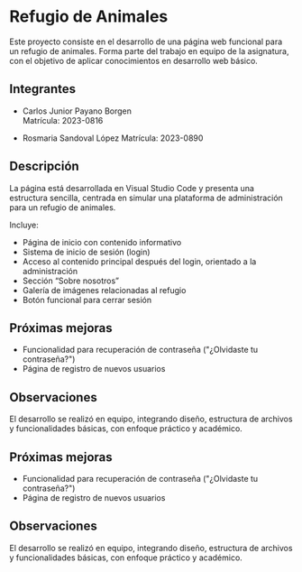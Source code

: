 # Refugio de Animales

Este proyecto consiste en el desarrollo de una página web funcional para un refugio de animales. Forma parte del trabajo en equipo de la asignatura, con el objetivo de aplicar conocimientos en desarrollo web básico.

## Integrantes

- Carlos Junior Payano Borgen  
  Matrícula: 2023-0816

- Rosmaria Sandoval López 
  Matrícula: 2023-0890

## Descripción

La página está desarrollada en Visual Studio Code y presenta una estructura sencilla, centrada en simular una plataforma de administración para un refugio de animales.

Incluye:

- Página de inicio con contenido informativo
- Sistema de inicio de sesión (login)
- Acceso al contenido principal después del login, orientado a la administración
- Sección “Sobre nosotros”
- Galería de imágenes relacionadas al refugio
- Botón funcional para cerrar sesión

## Próximas mejoras

- Funcionalidad para recuperación de contraseña ("¿Olvidaste tu contraseña?")
- Página de registro de nuevos usuarios

## Observaciones

El desarrollo se realizó en equipo, integrando diseño, estructura de archivos y funcionalidades básicas, con enfoque práctico y académico.

## Próximas mejoras

- Funcionalidad para recuperación de contraseña ("¿Olvidaste tu contraseña?")
- Página de registro de nuevos usuarios

## Observaciones

El desarrollo se realizó en equipo, integrando diseño, estructura de archivos y funcionalidades básicas, con enfoque práctico y académico.

